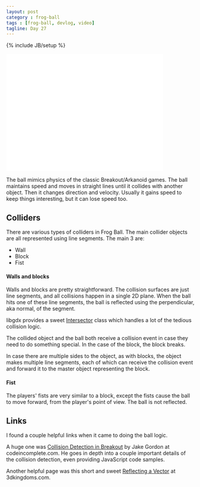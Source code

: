 ```yaml
---
layout: post
category : frog-ball
tags : [frog-ball, devlog, video]
tagline: Day 27
---
```

{% include JB/setup %}

<iframe width="420" height="315" src="//www.youtube.com/embed/EpqRg_g1toE" frameborder="0" allowfullscreen="allowfullscreen">youtube</iframe>

The ball mimics physics of the classic Breakout/Arkanoid games.
The ball maintains speed and moves in straight lines until it
collides with another object. Then it changes direction and
velocity. Usually it gains speed to keep things interesting,
but it can lose speed too.

## Colliders

There are various types of colliders in Frog Ball.
The main collider objects are all represented using
line segments. The main 3 are:
* Wall
* Block
* Fist

#### Walls and blocks

Walls and blocks are pretty straightforward. The collision
surfaces are just line segments, and all collisions happen in
a single 2D plane. When the ball hits one of these line segments,
the ball is reflected using the perpendicular, aka normal, of the
segment.

libgdx provides a sweet
[Intersector](http://libgdx.l33tlabs.org/docs/api/com/badlogic/gdx/math/Intersector.html)
class which handles a lot of the tedious
collision logic.

The collided object and the ball both receive a
collision event in case they need to do something special.
In the case of the block, the block breaks.

In case there are multiple sides to the object, as with blocks,
the object makes multiple line segments, each of which
can receive the collision event and forward it to the master
object representing the block.

#### Fist

The players' fists are very similar to a block, except the fists
cause the ball to move forward, from the player's point of view.
The ball is not reflected.

## Links

I found a couple helpful links when it came to doing the ball logic.

A huge one was
[Collision Detection in Breakout](http://codeincomplete.com/posts/2011/6/12/collision_detection_in_breakout/)
by Jake Gordon at codeincomplete.com.
He goes in depth into a couple important details of the
collision detection, even providing JavaScript code samples.

Another helpful page was this short and sweet
[Reflecting a Vector](http://www.3dkingdoms.com/weekly/weekly.php?a=2)
at 3dkingdoms.com.
